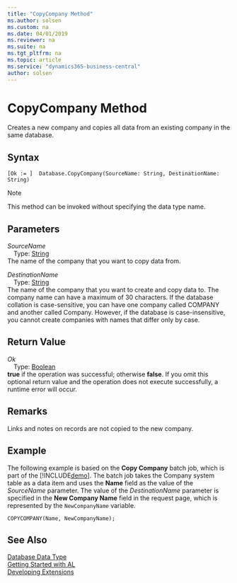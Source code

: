 ```yaml
---
title: "CopyCompany Method"
ms.author: solsen
ms.custom: na
ms.date: 04/01/2019
ms.reviewer: na
ms.suite: na
ms.tgt_pltfrm: na
ms.topic: article
ms.service: "dynamics365-business-central"
author: solsen
---
```

[//]: # (START>DO_NOT_EDIT)
[//]: # (IMPORTANT:Do not edit any of the content between here and the END>DO_NOT_EDIT.)
[//]: # (Any modifications should be made in the .xml files in the ModernDev repo.)
# CopyCompany Method
Creates a new company and copies all data from an existing company in the same database.


## Syntax
```
[Ok := ]  Database.CopyCompany(SourceName: String, DestinationName: String)
```
> [!NOTE]  
> This method can be invoked without specifying the data type name.  
## Parameters
*SourceName*  
&emsp;Type: [String](../string/string-data-type.md)  
The name of the company that you want to copy data from.
        
*DestinationName*  
&emsp;Type: [String](../string/string-data-type.md)  
The name of the company that you want to create and copy data to. The company name can have a maximum of 30 characters. If the database collation is case-sensitive, you can have one company called COMPANY and another called Company. However, if the database is case-insensitive, you cannot create companies with names that differ only by case.  


## Return Value
*Ok*  
&emsp;Type: [Boolean](../boolean/boolean-data-type.md)  
**true** if the operation was successful; otherwise **false**.  If you omit this optional return value and the operation does not execute successfully, a runtime error will occur.    


[//]: # (IMPORTANT: END>DO_NOT_EDIT)

## Remarks

Links and notes on records are not copied to the new company.

## Example  
 The following example is based on the **Copy Company** batch job, which is part of the [!INCLUDE[demo](../../includes/demo_md.md)]. The batch job takes the Company system table as a data item and uses the **Name** field as the value of the *SourceName* parameter. The value of the *DestinationName* parameter is specified in the **New Company Name** field in the request page, which is represented by the `NewCompanyName` variable.  

```  
COPYCOMPANY(Name, NewCompanyName);  
```  

## See Also
[Database Data Type](database-data-type.md)  
[Getting Started with AL](../../devenv-get-started.md)  
[Developing Extensions](../../devenv-dev-overview.md)